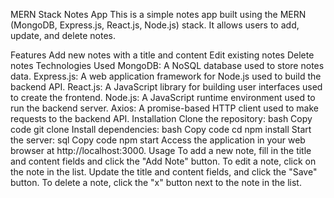 MERN Stack Notes App
This is a simple notes app built using the MERN (MongoDB, Express.js, React.js, Node.js) stack. It allows users to add, update, and delete notes.

Features
Add new notes with a title and content
Edit existing notes
Delete notes
Technologies Used
MongoDB: A NoSQL database used to store notes data.
Express.js: A web application framework for Node.js used to build the backend API.
React.js: A JavaScript library for building user interfaces used to create the frontend.
Node.js: A JavaScript runtime environment used to run the backend server.
Axios: A promise-based HTTP client used to make requests to the backend API.
Installation
Clone the repository:
bash
Copy code
git clone <repository-url>
Install dependencies:
bash
Copy code
cd <project-folder>
npm install
Start the server:
sql
Copy code
npm start
Access the application in your web browser at http://localhost:3000.
Usage
To add a new note, fill in the title and content fields and click the "Add Note" button.
To edit a note, click on the note in the list. Update the title and content fields, and click the "Save" button.
To delete a note, click the "x" button next to the note in the list.

